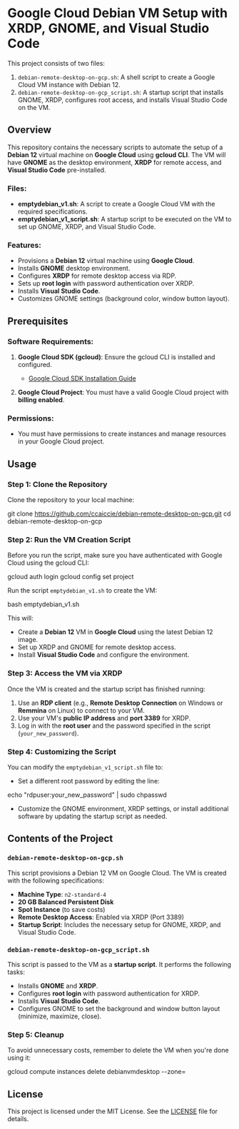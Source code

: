 # Google Cloud Debian VM Setup with XRDP, GNOME, and Visual Studio Code

This project consists of two files: 
1. `debian-remote-desktop-on-gcp.sh`: A shell script to create a Google Cloud VM instance with Debian 12.
2. `debian-remote-desktop-on-gcp_script.sh`: A startup script that installs GNOME, XRDP, configures root access, and installs Visual Studio Code on the VM.

## Overview

This repository contains the necessary scripts to automate the setup of a **Debian 12** virtual machine on **Google Cloud** using **gcloud CLI**. The VM will have **GNOME** as the desktop environment, **XRDP** for remote access, and **Visual Studio Code** pre-installed.

### Files:
- **emptydebian_v1.sh**: A script to create a Google Cloud VM with the required specifications.
- **emptydebian_v1_script.sh**: A startup script to be executed on the VM to set up GNOME, XRDP, and Visual Studio Code.

### Features:
- Provisions a **Debian 12** virtual machine using **Google Cloud**.
- Installs **GNOME** desktop environment.
- Configures **XRDP** for remote desktop access via RDP.
- Sets up **root login** with password authentication over XRDP.
- Installs **Visual Studio Code**.
- Customizes GNOME settings (background color, window button layout).

## Prerequisites

### Software Requirements:
1. **Google Cloud SDK (gcloud)**: Ensure the gcloud CLI is installed and configured.
   - [Google Cloud SDK Installation Guide](https://cloud.google.com/sdk/docs/install)
   
2. **Google Cloud Project**: You must have a valid Google Cloud project with **billing enabled**.

### Permissions:
- You must have permissions to create instances and manage resources in your Google Cloud project.

## Usage

### Step 1: Clone the Repository
Clone the repository to your local machine:

git clone https://github.com/ccaiccie/debian-remote-desktop-on-gcp.git
cd debian-remote-desktop-on-gcp

### Step 2: Run the VM Creation Script
Before you run the script, make sure you have authenticated with Google Cloud using the gcloud CLI:

gcloud auth login
gcloud config set project <your-project-id>

Run the script `emptydebian_v1.sh` to create the VM:

bash emptydebian_v1.sh

This will:
- Create a **Debian 12** VM in **Google Cloud** using the latest Debian 12 image.
- Set up XRDP and GNOME for remote desktop access.
- Install **Visual Studio Code** and configure the environment.

### Step 3: Access the VM via XRDP
Once the VM is created and the startup script has finished running:
1. Use an **RDP client** (e.g., **Remote Desktop Connection** on Windows or **Remmina** on Linux) to connect to your VM.
2. Use your VM's **public IP address** and **port 3389** for XRDP.
3. Log in with the **root user** and the password specified in the script (`your_new_password`).

### Step 4: Customizing the Script
You can modify the `emptydebian_v1_script.sh` file to:
- Set a different root password by editing the line:

echo "rdpuser:your_new_password" | sudo chpasswd

- Customize the GNOME environment, XRDP settings, or install additional software by updating the startup script as needed.

## Contents of the Project

### `debian-remote-desktop-on-gcp.sh`
This script provisions a Debian 12 VM on Google Cloud. The VM is created with the following specifications:
- **Machine Type**: `n2-standard-4`
- **20 GB Balanced Persistent Disk**
- **Spot Instance** (to save costs)
- **Remote Desktop Access**: Enabled via XRDP (Port 3389)
- **Startup Script**: Includes the necessary setup for GNOME, XRDP, and Visual Studio Code.

### `debian-remote-desktop-on-gcp_script.sh`
This script is passed to the VM as a **startup script**. It performs the following tasks:
- Installs **GNOME** and **XRDP**.
- Configures **root login** with password authentication for XRDP.
- Installs **Visual Studio Code**.
- Configures GNOME to set the background and window button layout (minimize, maximize, close).

### Step 5: Cleanup
To avoid unnecessary costs, remember to delete the VM when you're done using it:

gcloud compute instances delete debianvmdesktop --zone=<your-zone>

## License
This project is licensed under the MIT License. See the [LICENSE](LICENSE) file for details.
